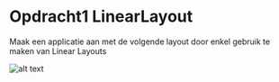 # Opdracht1 LinearLayout

Maak een applicatie aan met de volgende layout door enkel gebruik te maken van Linear Layouts

![alt text](https://github.com/MilanVives/Opdracht1LinearLayout/blob/main/opdrachtLayouts.png)
